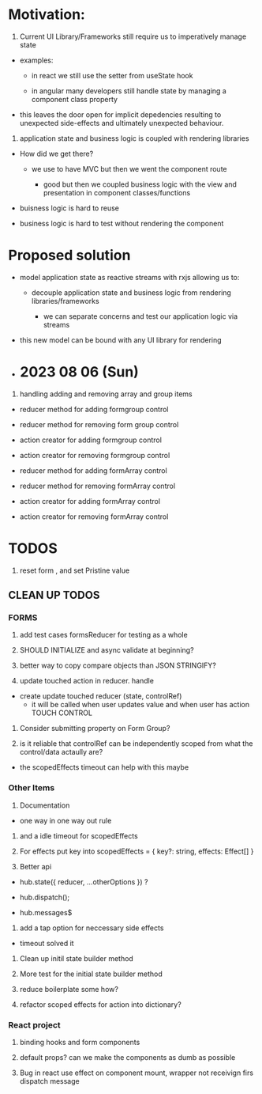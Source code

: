 # Motivation:

1. Current UI Library/Frameworks still require us to imperatively manage state

- examples:

  - in react we still use the setter from useState hook

  - in angular many developers still handle state by managing a component class property

- this leaves the door open for implicit depedencies resulting to unexpected side-effects and ultimately unexpected behaviour.

1. application state and business logic is coupled with rendering libraries

- How did we get there?

  - we use to have MVC but then we went the component route

    - good but then we coupled business logic with the view and presentation in component classes/functions

- buisness logic is hard to reuse

- business logic is hard to test without rendering the component

# Proposed solution

- model application state as reactive streams with rxjs allowing us to:

  - decouple application state and business logic from rendering libraries/frameworks

    - we can separate concerns and test our application logic via streams

- this new model can be bound with any UI library for rendering

- # 2023 08 06 (Sun)
1. handling adding and removing array and group items

  - reducer method for adding formgroup control
  - reducer method for removing form group control
  - action creator for adding formgroup control
  - action creator for removing formgroup control

  - reducer method for adding formArray control
  - reducer method for removing formArray control
  - action creator for adding formArray control
  - action creator for removing formArray control

# TODOS

1. reset form , and set Pristine value



## CLEAN UP TODOS

### FORMS

1. add test cases formsReducer for testing as a whole

1. SHOULD INITIALIZE and async validate at beginning?

1. better way to copy compare objects than JSON STRINGIFY?

1. update touched action in reducer. handle

- create update touched reducer (state, controlRef)
  - it will be called when user updates value and when user has action TOUCH CONTROL

1. Consider submitting property on Form Group?

1. is it reliable that controlRef can be independently scoped from what the control/data actaully are?

  - the scopedEffects timeout can help with this maybe

### Other Items
1. Documentation

  - one way in one way out rule

1. and a idle timeout for scopedEffects

1. For effects put key into scopedEffects = {
  key?: string,
  effects: Effect[]
}

1. Better api 

  - hub.state({ reducer, ...otherOptions }) ?

  - hub.dispatch();

  - hub.messages$

1. add a tap option for neccessary side effects

- timeout solved it

1. Clean up initil state builder method

1. More test for the initial state builder method

1. reduce boilerplate some how?

1. refactor scoped effects for action into dictionary?

### React project 

1. binding hooks and form components

1. default props? can we make the components as dumb as possible

1. Bug in react use effect on component mount, wrapper not receivign firs dispatch message
